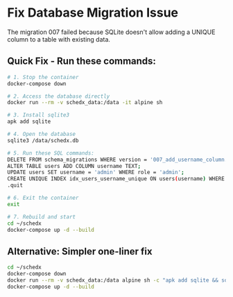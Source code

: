 # Fix Database Migration Issue

The migration 007 failed because SQLite doesn't allow adding a UNIQUE column to a table with existing data.

## Quick Fix - Run these commands:

```bash
# 1. Stop the container
docker-compose down

# 2. Access the database directly
docker run --rm -v schedx_data:/data -it alpine sh

# 3. Install sqlite3
apk add sqlite

# 4. Open the database
sqlite3 /data/schedx.db

# 5. Run these SQL commands:
DELETE FROM schema_migrations WHERE version = '007_add_username_column.sql';
ALTER TABLE users ADD COLUMN username TEXT;
UPDATE users SET username = 'admin' WHERE role = 'admin';
CREATE UNIQUE INDEX idx_users_username_unique ON users(username) WHERE username IS NOT NULL;
.quit

# 6. Exit the container
exit

# 7. Rebuild and start
cd ~/schedx
docker-compose up -d --build
```

## Alternative: Simpler one-liner fix

```bash
cd ~/schedx
docker-compose down
docker run --rm -v schedx_data:/data alpine sh -c "apk add sqlite && sqlite3 /data/schedx.db \"DELETE FROM schema_migrations WHERE version = '007_add_username_column.sql'; ALTER TABLE users ADD COLUMN username TEXT; UPDATE users SET username = 'admin' WHERE role = 'admin'; CREATE UNIQUE INDEX idx_users_username_unique ON users(username) WHERE username IS NOT NULL;\""
docker-compose up -d --build
```
